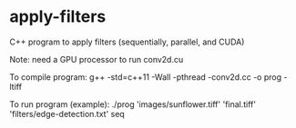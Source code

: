 # apply-filters
C++ program to apply filters (sequentially, parallel, and CUDA)

Note: need a GPU processor to run conv2d.cu

To compile program:
g++ -std=c++11 -Wall -pthread -conv2d.cc -o prog -ltiff

To run program (example):
./prog 'images/sunflower.tiff' 'final.tiff' 'filters/edge-detection.txt' seq
